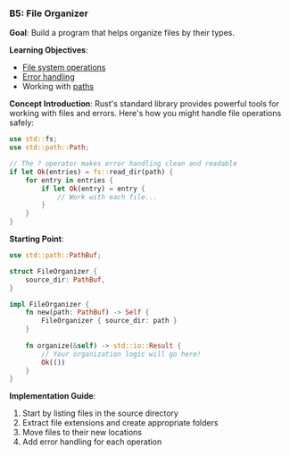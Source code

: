 ### B5: File Organizer
**Goal**: Build a program that helps organize files by their types.

**Learning Objectives**:
- [File system operations](https://doc.rust-lang.org/stable/rust-by-example/std_misc/file.html#file-io)
- [Error handling](https://doc.rust-lang.org/stable/rust-by-example/error.html)
- Working with [paths](https://doc.rust-lang.org/stable/rust-by-example/std_misc/path.html#path)

**Concept Introduction**:
Rust's standard library provides powerful tools for working with files and errors. Here's how you might handle file operations safely:

```rust
use std::fs;
use std::path::Path;

// The ? operator makes error handling clean and readable
if let Ok(entries) = fs::read_dir(path) {
    for entry in entries {
        if let Ok(entry) = entry {
            // Work with each file...
        }
    }
}
```

**Starting Point**:
```rust
use std::path::PathBuf;

struct FileOrganizer {
    source_dir: PathBuf,
}

impl FileOrganizer {
    fn new(path: PathBuf) -> Self {
        FileOrganizer { source_dir: path }
    }
    
    fn organize(&self) -> std::io::Result {
        // Your organization logic will go here!
        Ok(())
    }
}
```

**Implementation Guide**:
1. Start by listing files in the source directory
2. Extract file extensions and create appropriate folders
3. Move files to their new locations
4. Add error handling for each operation